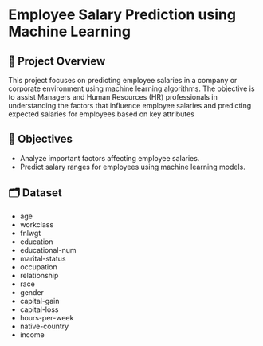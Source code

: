 # Employee Salary Prediction using Machine Learning
## 📌 Project Overview
This project focuses on predicting employee salaries in a company or corporate environment using machine learning algorithms. The objective is to assist Managers and Human Resources (HR) professionals in understanding the factors that influence employee salaries and predicting expected salaries for employees based on key attributes
## 🎯 Objectives
- Analyze important factors affecting employee salaries.
- Predict salary ranges for employees using machine learning models.
## 🗂️ Dataset
- age	
- workclass
- fnlwgt
- education
- educational-num
- marital-status
- occupation
- relationship
- race
- gender
- capital-gain
- capital-loss
- hours-per-week
- native-country
- income
